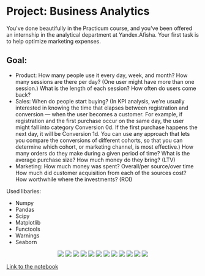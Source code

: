 # Project: Business Analytics

You've done beautifully in the Practicum course, and you've been offered an internship in the analytical department at Yandex.Afisha. Your first task is to help optimize marketing expenses.

## Goal:
- Product:
How many people use it every day, week, and month?
How many sessions are there per day? (One user might have more than one session.)
What is the length of each session?
How often do users come back?
- Sales:
When do people start buying? (In KPI analysis, we're usually interested in knowing the time that elapses between registration and conversion — when the user becomes a customer. For example, if registration and the first purchase occur on the same day, the user might fall into category Conversion 0d. If the first purchase happens the next day, it will be Conversion 1d. You can use any approach that lets you compare the conversions of different cohorts, so that you can determine which cohort, or marketing channel, is most effective.)
How many orders do they make during a given period of time?
What is the average purchase size?
How much money do they bring? (LTV)
- Marketing:
How much money was spent? Overall/per source/over time
How much did customer acquisition from each of the sources cost?
How worthwhile where the investments? (ROI)
  
Used libaries:
- Numpy
- Pandas
- Scipy
- Matplotlib
- Functools
- Warnings
- Seaborn

<p align="center"> 
<img src="img1.png"> 
<img src="img2.png"> 
<img src="img3.png"> 
<img src="img4.png"> 
<img src="img5.png"> 
<img src="img6.png"> 
<img src="img7.png"> 
<img src="img8.png"> 
<img src="img9.png"> 
<img src="img10.png">
<img src="img11.png"> 
<img src="img12.png"> 
</p>


[Link to the notebook](https://github.com/Tommy-Python/Data-Analysis-Portfolio/blob/main/ba/BA.ipynb)
